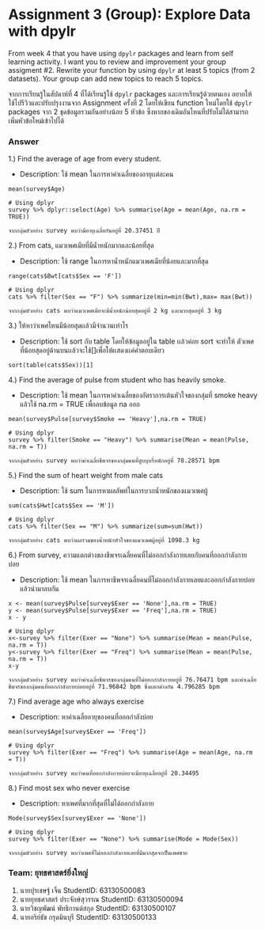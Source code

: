 # Assignment 3 (Group): Explore Data with dpylr

From week 4 that you have using `dpylr` packages and learn from self learning activity. I want you to review and improvement your group assigment #2. Rewrite your function by using `dpylr` at least 5 topics (from 2 datasets). Your group can add new topics to reach 5 topics.

จากการเรียนรู้ในสัปดาห์ที่ 4 ที่ได้เรียนรู้ใช้ `dpylr` packages และการเรียนรู้ด้วยตนเอง อยากให้ใช้ไปรีวิวและปรับปรุงงานจาก Assignment ครั้งที่ 2 โดยให้เขียน function ใหม่โดยใช้ `dpylr` packages จาก 2 ชุดข้อมูลรวมกันอย่างน้อย 5 หัวข้อ ซึ่งหากของเดิมอันไหนที่ปรับไม่ได้สามารถเพิ่มหัวข้อใหม่เข้าไปได้

### Answer

1.) Find the average of age from every student.
- Description: ใช้ mean ในการหาค่าเฉลี่ยของอายุเเต่ละคน
```{R}
mean(survey$Age)

# Using dplyr
survey %>% dplyr::select(Age) %>% summarise(Age = mean(Age, na.rm = TRUE))  

จากกลุ่มตัวอย่าง survey พบว่ามีอายุเฉลี่ยกันอยู่ที่ 20.37451 ปี
```
2.) From cats, แมวเพศเมียที่มีน้ำหนักมากและน้อยที่สุด
- Description: ใช้ range ในการหาน้ำหนักแมวเพศเมียที่น้อยและมากที่สุด

```{R}
range(cats$Bwt[cats$Sex == 'F'])

# Using dplyr
cats %>% filter(Sex == "F") %>% summarize(min=min(Bwt),max= max(Bwt))

จากกลุ่มตัวอย่าง cats พบว่าแมวเพศเมียจะมีน้ำหนักน้อยสุดอยู่ที่ 2 kg และมากสุดอยู่ที่ 3 kg
```

3.) ให้หาว่าเพศไหนมีน้อยสุดเเล้วมีจำนวนเท่าไร
- Description: ใช้ sort กับ table โดยให้ข้อมูลอยู่ใน table เเล้วค่อย sort จะทำให้ ตัวเพศที่น้อยสุดอยู่ด้านบนเเล้วจะใช้[]เพื่อให้เเสดงเเค่คำตอบเดียว
```{R}
sort(table(cats$Sex))[1]
```

4.) Find the average of pulse from student who has heavily smoke.
- Description: ใช้ mean ในการหาค่าเฉลี่ยของอัตราการเต้นหัวใจของกลุ่มที่ smoke heavy แล้วใช้ na.rm = TRUE เพื่อลบข้อมูล na ออก
```{R}
mean(survey$Pulse[survey$Smoke == 'Heavy'],na.rm = TRUE)

# Using dplyr
survey %>% filter(Smoke == "Heavy") %>% summarise(Mean = mean(Pulse, na.rm = T))

จากกลุ่มตัวอย่าง survey พบว่าค่าเฉลี่ยชีพจรของกลุ่มคนที่สูบบุหรี่หนักอยู่ที่ 78.28571 bpm
```

5.) Find the sum of heart weight from male cats
- Description: ใช้ sum ในการหาผลลัพท์ในการบวกน้ำหนักของแมวเพศผู้
```{R}
sum(cats$Hwt[cats$Sex == 'M'])

# Using dplyr
cats %>% filter(Sex == "M") %>% summarize(sum=sum(Hwt))

จากกลุ่มตัวอย่าง cats พบว่าผลรวมของน้ำหนักหัวใจของแมวเพศผู้อยู่ที่ 1098.3 kg
```

6.) From survey, ความแตกต่างของชีพจรเฉลี่ยคนที่ไม่ออกกำลังกายเลยกับคนที่ออกกำลังกายบ่อย
- Description: ใช้ mean ในการหาชีพจรเฉลี่ยคนที่ไม่ออกกำลังกายเลยและออกกำลังกายบ่อย แล้วนำมาลบกัน

```{R}
x <- mean(survey$Pulse[survey$Exer == 'None'],na.rm = TRUE)
y <- mean(survey$Pulse[survey$Exer == 'Freq'],na.rm = TRUE)
x - y

# Using dplyr
x<-survey %>% filter(Exer == "None") %>% summarise(Mean = mean(Pulse, na.rm = T))
y<-survey %>% filter(Exer == "Freq") %>% summarise(Mean = mean(Pulse, na.rm = T))
x-y

จากกลุ่มตัวอย่าง survey พบว่าค่าเฉลี่ยชีพจรของกลุ่มคนที่ไม่ออกกำลังกายอยู่ที่ 76.76471 bpm และค่าเฉลี่ยชีพจรของกลุ่มคนที่ออกกำลังกายบ่อยอยู่ที่ 71.96842 bpm ซึ่งแตกต่างกัน 4.796285 bpm
```

7.) Find average age who always exercise
- Description: หาค่าเฉลี่ยอายุของคนที่ออกกำลังบ่อย
```{R}
mean(survey$Age[survey$Exer == 'Freq'])

# Using dplyr
survey %>% filter(Exer == "Freq") %>% summarise(Age = mean(Age, na.rm = T))

จากกลุ่มตัวอย่าง survey พบว่าคนที่ออกกำลังกายบ่อยจะมีอายุเฉลี่ยอยู่ที่ 20.34495
```

8.) Find most sex who never exercise
- Description: หาเพศที่มากที่สุดที่ไม่ได้ออกกำลังกาย
```{R}
Mode(survey$Sex[survey$Exer == 'None'])

# Using dplyr
survey %>% filter(Exer == "None") %>% summarise(Mode = Mode(Sex))

จากกลุ่มตัวอย่าง survey พบว่าเพศที่ไม่ออกกำลังกายเลยที่มีมากสุดจะเป็นเพศชาย
```

### Team: ยุทธศาสตร์ยิ่งใหญ่

1. นายปุรเชษฐ์ เจิ้น             StudentID: 63130500083
2. นายยุทธศาสตร์ ประจักษ์สุวรรณ  StudentID: 63130500094
3. นายวิชญพัฒน์ พัทธิกานต์สกุล   StudentID: 63130500107
4. นายอริย์ธัช กรุดมินบุรี         StudentID: 63130500133
